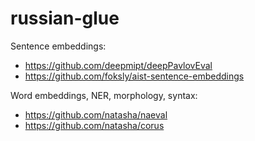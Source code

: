 # russian-glue

Sentence embeddings:
- https://github.com/deepmipt/deepPavlovEval
- https://github.com/foksly/aist-sentence-embeddings

Word embeddings, NER, morphology, syntax:
- https://github.com/natasha/naeval
- https://github.com/natasha/corus
